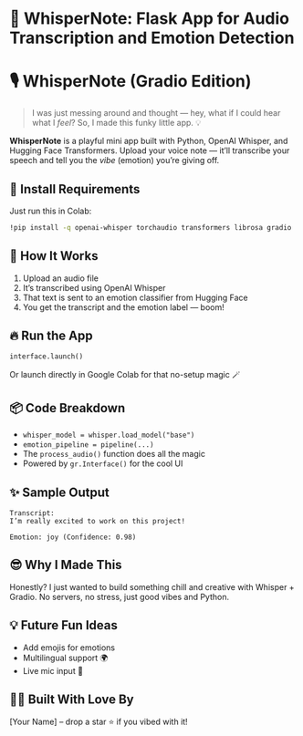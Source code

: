 

# 📓 WhisperNote: Flask App for Audio Transcription and Emotion Detection

# 🎙️ WhisperNote (Gradio Edition)

> I was just messing around and thought — hey, what if I could hear what I *feel*? So, I made this funky little app. 💡

**WhisperNote** is a playful mini app built with Python, OpenAI Whisper, and Hugging Face Transformers. Upload your voice note — it’ll transcribe your speech and tell you the *vibe* (emotion) you’re giving off.

## 💾 Install Requirements

Just run this in Colab:

```bash
!pip install -q openai-whisper torchaudio transformers librosa gradio
```

## 🚀 How It Works

1. Upload an audio file
2. It’s transcribed using OpenAI Whisper
3. That text is sent to an emotion classifier from Hugging Face
4. You get the transcript and the emotion label — boom!

## 🔥 Run the App

```python
interface.launch()
```

Or launch directly in Google Colab for that no-setup magic 🪄

## 📦 Code Breakdown

* `whisper_model = whisper.load_model("base")`
* `emotion_pipeline = pipeline(...)`
* The `process_audio()` function does all the magic
* Powered by `gr.Interface()` for the cool UI

## ✨ Sample Output

```
Transcript:
I’m really excited to work on this project!

Emotion: joy (Confidence: 0.98)
```

## 😎 Why I Made This

Honestly? I just wanted to build something chill and creative with Whisper + Gradio. No servers, no stress, just good vibes and Python.

## 💡 Future Fun Ideas

* Add emojis for emotions 
* Multilingual support 🌍
* Live mic input 🎤

## 🧑‍💻 Built With Love By

\[Your Name] – drop a star ⭐ if you vibed with it!
